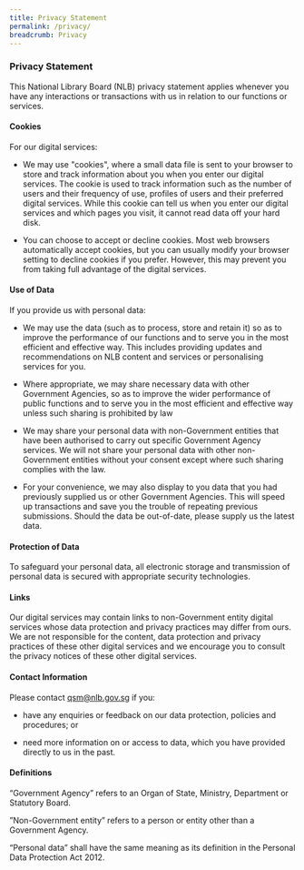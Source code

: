 ```yaml
---
title: Privacy Statement
permalink: /privacy/
breadcrumb: Privacy
---
```

### **Privacy Statement**

This National Library Board (NLB) privacy statement applies whenever you have any interactions or transactions with us in relation to our functions or services.  

#### **Cookies**

For our digital services:

*  We may use "cookies", where a small data file is sent to your browser to store and track information about you when you enter our digital services. The cookie is used to track information such as the number of users and their frequency of use, profiles of users and their preferred digital services. While this cookie can tell us when you enter our digital services and which pages you visit, it cannot read data off your hard disk.  

* You can choose to accept or decline cookies. Most web browsers automatically accept cookies, but you can usually modify your browser setting to decline cookies if you prefer. However, this may prevent you from taking full advantage of the digital services. 

#### **Use of Data**

If you provide us with personal data:

* We may use the data (such as to process, store and retain it) so as to improve the performance of our functions and to serve you in the most efficient and effective way. This includes providing updates and recommendations on NLB content and services or personalising services for you.  

*  Where appropriate, we may share necessary data with other Government Agencies, so as to improve the wider performance of public functions and to serve you in the most efficient and effective way unless such sharing is prohibited by law

* We may share your personal data with non-Government entities that have been authorised to carry out specific Government Agency services. We will not share your personal data with other non-Government entities without your consent except where such sharing complies with the law.

* For your convenience, we may also display to you data that you had previously supplied us or other Government Agencies. This will speed up transactions and save you the trouble of repeating previous submissions. Should the data be out-of-date, please supply us the latest data.

#### **Protection of Data**

To safeguard your personal data, all electronic storage and transmission of personal data is secured with appropriate security technologies.  

#### **Links**

Our digital services may contain links to non-Government entity digital services whose data protection and privacy practices may differ from ours.  We are not responsible for the content, data protection and privacy practices of these other digital services and we encourage you to consult the privacy notices of these other digital services.  

#### **Contact Information**

Please contact qsm@nlb.gov.sg if you:

* have any enquiries or feedback on our data protection, policies and procedures; or

*  need more information on or access to data, which you have provided directly to us in the past.

#### **Definitions**

“Government Agency” refers to an Organ of State, Ministry, Department or Statutory Board.

”Non-Government entity” refers to a person or entity other than a Government Agency.

“Personal data” shall have the same meaning as its definition in the Personal Data Protection Act 2012.